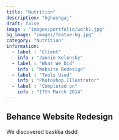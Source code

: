 ```yaml
---
title: "Nutrition"
description: "hghashgaj"
draft: false
image : "images/portfolio/work1.jpg"
bg_image: "images/featue-bg.jpg"
category: "Nutrition"
information:
  - label : "Client"
    info : "Jannie Kelonsky"
  - label : "What We Did"
    info : "Website Redesign"
  - label : "Tools Used"
    info : "Photoshop,Illustrator"
  - label : "Completed on"
    info : "17th March 2014"
---
```


## Behance Website Redesign

We discovered baskka dsdd